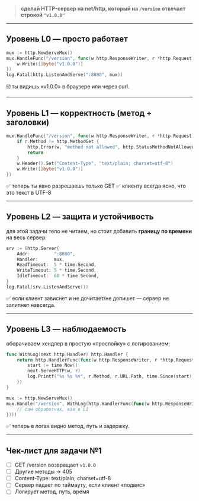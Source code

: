 > **сделай HTTP-сервер на net/http, который на `/version` отвечает строкой `"v1.0.0"`**

---

## Уровень L0 — просто работает

```go
mux := http.NewServeMux()
mux.HandleFunc("/version", func(w http.ResponseWriter, r *http.Request) {
	w.Write([]byte("v1.0.0"))
})
log.Fatal(http.ListenAndServe(":8080", mux))
```

☑️ ты видишь «v1.0.0» в браузере или через curl.

---

## Уровень L1 — корректность (метод + заголовки)

```go
mux.HandleFunc("/version", func(w http.ResponseWriter, r *http.Request) {
	if r.Method != http.MethodGet {
		http.Error(w, "method not allowed", http.StatusMethodNotAllowed)
		return
	}
	w.Header().Set("Content-Type", "text/plain; charset=utf-8")
	w.Write([]byte("v1.0.0"))
})
```

✅ теперь ты явно разрешаешь только GET
✅ клиенту всегда ясно, что это текст в UTF-8

---

## Уровень L2 — защита и устойчивость

для этой задачи тело не читаем, но стоит добавить **границу по времени** на весь сервер:

```go
srv := &http.Server{
	Addr:         ":8080",
	Handler:      mux,
	ReadTimeout:  5 * time.Second,
	WriteTimeout: 5 * time.Second,
	IdleTimeout:  60 * time.Second,
}
log.Fatal(srv.ListenAndServe())
```

✅ если клиент зависнет и не дочитает/не допишет — сервер не залипнет навсегда.

---

## Уровень L3 — наблюдаемость

оборачиваем хендлер в простую «прослойку» с логированием:

```go
func WithLog(next http.Handler) http.Handler {
	return http.HandlerFunc(func(w http.ResponseWriter, r *http.Request) {
		start := time.Now()
		next.ServeHTTP(w, r)
		log.Printf("%s %s %v", r.Method, r.URL.Path, time.Since(start))
	})
}

mux := http.NewServeMux()
mux.Handle("/version", WithLog(http.HandlerFunc(func(w http.ResponseWriter, r *http.Request) {
	// сам обработчик, как в L1
})))
```

✅ теперь в логах видно метод, путь и задержку.

---

## Чек-лист для задачи №1

- [ ] GET /version возвращает `v1.0.0`
- [ ] Другие методы → 405
- [ ] Content-Type: text/plain; charset=utf-8
- [ ] Сервер падает по таймауту, если клиент «подвис»
- [ ] Логирует метод, путь, время
